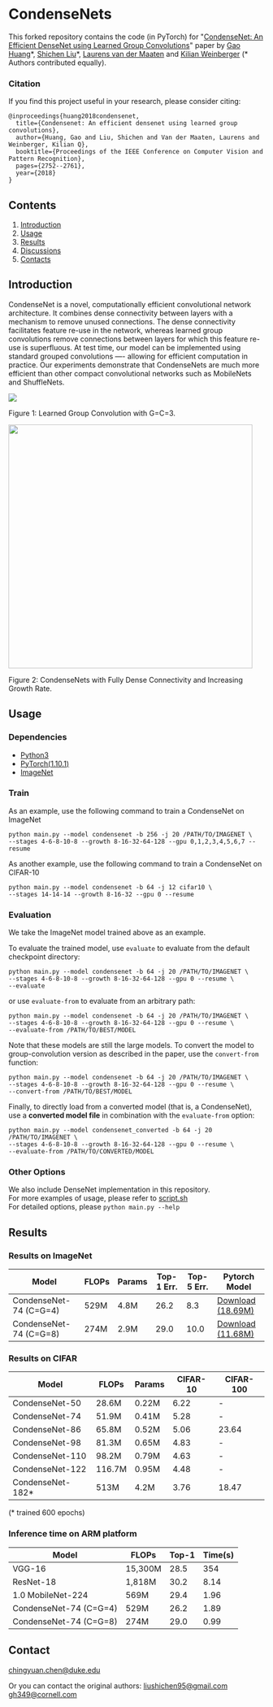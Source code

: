 # CondenseNets

This forked repository contains the code (in PyTorch) for "[CondenseNet: An Efficient DenseNet using Learned Group Convolutions](https://arxiv.org/abs/1711.09224)" paper by [Gao Huang](http://www.cs.cornell.edu/~gaohuang/)\*, [Shichen Liu](https://shichenliu.github.io)\*, [Laurens van der Maaten](https://lvdmaaten.github.io) and [Kilian Weinberger](https://www.cs.cornell.edu/%7Ekilian/) (* Authors contributed equally).

### Citation

If you find this project useful in your research, please consider citing:

```
@inproceedings{huang2018condensenet,
  title={Condensenet: An efficient densenet using learned group convolutions},
  author={Huang, Gao and Liu, Shichen and Van der Maaten, Laurens and Weinberger, Kilian Q},
  booktitle={Proceedings of the IEEE Conference on Computer Vision and Pattern Recognition},
  pages={2752--2761},
  year={2018}
}
```

## Contents

1. [Introduction](#introduction)
2. [Usage](#usage)
3. [Results](#results)
4. [Discussions](#discussions)
5. [Contacts](#contacts)

## Introduction

CondenseNet is a novel, computationally efficient convolutional network architecture. It combines dense connectivity between layers with a mechanism to remove unused connections. The dense connectivity facilitates feature re-use in the network, whereas learned group convolutions remove connections between layers for which this feature re-use is superfluous. At test time, our model can be implemented using standard grouped convolutions —- allowing for efficient computation in practice. Our experiments demonstrate that CondenseNets are much more efficient than other compact convolutional networks such as MobileNets and ShuffleNets.

<img src="https://user-images.githubusercontent.com/9162722/32978657-b10fae0e-cc81-11e7-888d-1f9e4c028a9b.png">

Figure 1: Learned Group Convolution with G=C=3.

<img src="https://user-images.githubusercontent.com/9162722/31302319-6ca3a49c-ab33-11e7-938c-70379feca5bc.jpg" width="480">

Figure 2: CondenseNets with Fully Dense Connectivity and Increasing Growth Rate.

## Usage

### Dependencies

- [Python3](https://www.python.org/downloads/)
- [PyTorch(1.10.1)](http://pytorch.org)
- [ImageNet](https://www.image-net.org/challenges/LSVRC/2012/)

### Train
As an example, use the following command to train a CondenseNet on ImageNet

```
python main.py --model condensenet -b 256 -j 20 /PATH/TO/IMAGENET \
--stages 4-6-8-10-8 --growth 8-16-32-64-128 --gpu 0,1,2,3,4,5,6,7 --resume
```

As another example, use the following command to train a CondenseNet on CIFAR-10

```
python main.py --model condensenet -b 64 -j 12 cifar10 \
--stages 14-14-14 --growth 8-16-32 --gpu 0 --resume
```


### Evaluation
We take the ImageNet model trained above as an example.

To evaluate the trained model, use `evaluate` to evaluate from the default checkpoint directory:

```
python main.py --model condensenet -b 64 -j 20 /PATH/TO/IMAGENET \
--stages 4-6-8-10-8 --growth 8-16-32-64-128 --gpu 0 --resume \
--evaluate
```

or use `evaluate-from` to evaluate from an arbitrary path:

```
python main.py --model condensenet -b 64 -j 20 /PATH/TO/IMAGENET \
--stages 4-6-8-10-8 --growth 8-16-32-64-128 --gpu 0 --resume \
--evaluate-from /PATH/TO/BEST/MODEL
```

Note that these models are still the large models. To convert the model to group-convolution version as described in the paper, use the `convert-from` function:

```
python main.py --model condensenet -b 64 -j 20 /PATH/TO/IMAGENET \
--stages 4-6-8-10-8 --growth 8-16-32-64-128 --gpu 0 --resume \
--convert-from /PATH/TO/BEST/MODEL
```

Finally, to directly load from a converted model (that is, a CondenseNet), use a **converted model file** in combination with the `evaluate-from` option:

```
python main.py --model condensenet_converted -b 64 -j 20 /PATH/TO/IMAGENET \
--stages 4-6-8-10-8 --growth 8-16-32-64-128 --gpu 0 --resume \
--evaluate-from /PATH/TO/CONVERTED/MODEL
```

### Other Options
We also include DenseNet implementation in this repository.  
For more examples of usage, please refer to [script.sh](script.sh)  
For detailed options, please `python main.py --help`

## Results

### Results on ImageNet

| Model | FLOPs | Params | Top-1 Err. | Top-5 Err. | Pytorch Model |
|---|---|---|---|---|---|
| CondenseNet-74 (C=G=4) | 529M | 4.8M | 26.2 | 8.3 | [Download (18.69M)](https://www.dropbox.com/s/sj26rm4so3uhdmg/converted_condensenet_4.pth.tar?dl=0) |
| CondenseNet-74 (C=G=8) | 274M | 2.9M | 29.0 | 10.0 | [Download (11.68M)](https://www.dropbox.com/s/aj1xpd6zcnclous/converted_condensenet_8.pth.tar?dl=0) |

### Results on CIFAR

| Model | FLOPs | Params | CIFAR-10 | CIFAR-100 |
|---|---|---|---|---|
| CondenseNet-50 | 28.6M | 0.22M | 6.22 | - |
| CondenseNet-74 | 51.9M | 0.41M | 5.28 | - |
| CondenseNet-86 | 65.8M | 0.52M | 5.06 | 23.64 |
| CondenseNet-98 | 81.3M | 0.65M | 4.83 | - |
| CondenseNet-110 | 98.2M | 0.79M | 4.63 | - |
| CondenseNet-122 | 116.7M | 0.95M | 4.48 | - |
| CondenseNet-182* | 513M | 4.2M | 3.76 | 18.47 |

(* trained 600 epochs)

### Inference time on ARM platform

| Model | FLOPs | Top-1 | Time(s) |
|---|---|---|---|
| VGG-16 | 15,300M | 28.5 | 354 |
| ResNet-18 | 1,818M | 30.2 | 8.14 |
| 1.0 MobileNet-224 | 569M | 29.4 | 1.96 |
| CondenseNet-74 (C=G=4) | 529M | 26.2 | 1.89 |
| CondenseNet-74 (C=G=8) | 274M | 29.0 | 0.99 |

## Contact
chingyuan.chen@duke.edu 

Or you can contact the original authors: 
liushichen95@gmail.com  
gh349@cornell.com
